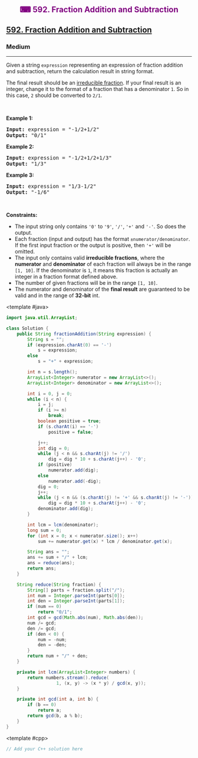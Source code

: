 <div align = "center">
<h style = "margin-bottom: 0px; margin-top: 0px; color : purple;" align = "center" class = "header">

## ⌨ 592. Fraction Addition and Subtraction

</h>
</div>

<h2><a href="https://leetcode.com/problems/fraction-addition-and-subtraction" target = "_blank">592. Fraction Addition and Subtraction</a></h2><h3>Medium</h3><hr><p>Given a string <code>expression</code> representing an expression of fraction addition and subtraction, return the calculation result in string format.</p>

<p>The final result should be an <a href="https://en.wikipedia.org/wiki/Irreducible_fraction" target="_blank">irreducible fraction</a>. If your final result is an integer, change it to the format of a fraction that has a denominator <code>1</code>. So in this case, <code>2</code> should be converted to <code>2/1</code>.</p>

<p>&nbsp;</p>
<p><strong class="example">Example 1:</strong></p>

<pre>
<strong>Input:</strong> expression = &quot;-1/2+1/2&quot;
<strong>Output:</strong> &quot;0/1&quot;
</pre>

<p><strong class="example">Example 2:</strong></p>

<pre>
<strong>Input:</strong> expression = &quot;-1/2+1/2+1/3&quot;
<strong>Output:</strong> &quot;1/3&quot;
</pre>

<p><strong class="example">Example 3:</strong></p>

<pre>
<strong>Input:</strong> expression = &quot;1/3-1/2&quot;
<strong>Output:</strong> &quot;-1/6&quot;
</pre>

<p>&nbsp;</p>
<p><strong>Constraints:</strong></p>

<ul>
	<li>The input string only contains <code>&#39;0&#39;</code> to <code>&#39;9&#39;</code>, <code>&#39;/&#39;</code>, <code>&#39;+&#39;</code> and <code>&#39;-&#39;</code>. So does the output.</li>
	<li>Each fraction (input and output) has the format <code>&plusmn;numerator/denominator</code>. If the first input fraction or the output is positive, then <code>&#39;+&#39;</code> will be omitted.</li>
	<li>The input only contains valid <strong>irreducible fractions</strong>, where the <strong>numerator</strong> and <strong>denominator</strong> of each fraction will always be in the range <code>[1, 10]</code>. If the denominator is <code>1</code>, it means this fraction is actually an integer in a fraction format defined above.</li>
	<li>The number of given fractions will be in the range <code>[1, 10]</code>.</li>
	<li>The numerator and denominator of the <strong>final result</strong> are guaranteed to be valid and in the range of <strong>32-bit</strong> int.</li>
</ul>

<CodeTabs :languages="[ { name: 'C++', slot: 'cpp' }, { name: 'Java', slot: 'java' } ]"> <template #java>

```java
import java.util.ArrayList;

class Solution {
    public String fractionAddition(String expression) {
        String s = "";
        if (expression.charAt(0) == '-')
            s = expression;
        else
            s = "+" + expression;

        int n = s.length();
        ArrayList<Integer> numerator = new ArrayList<>();
        ArrayList<Integer> denominator = new ArrayList<>();

        int i = 0, j = 0;
        while (i < n) {
            i = j;
            if (i >= n)
                break;
            boolean positive = true;
            if (s.charAt(i) == '-')
                positive = false;

            j++;
            int dig = 0;
            while (j < n && s.charAt(j) != '/')
                dig = dig * 10 + s.charAt(j++) - '0';
            if (positive)
                numerator.add(dig);
            else
                numerator.add(-dig);
            dig = 0;
            j++;
            while (j < n && (s.charAt(j) != '+' && s.charAt(j) != '-'))
                dig = dig * 10 + s.charAt(j++) - '0';
            denominator.add(dig);
        }

        int lcm = lcm(denominator);
        long sum = 0;
        for (int x = 0; x < numerator.size(); x++)
            sum += numerator.get(x) * lcm / denominator.get(x);

        String ans = "";
        ans += sum + "/" + lcm;
        ans = reduce(ans);
        return ans;
    }

    String reduce(String fraction) {
        String[] parts = fraction.split("/");
        int num = Integer.parseInt(parts[0]);
        int den = Integer.parseInt(parts[1]);
        if (num == 0)
            return "0/1";
        int gcd = gcd(Math.abs(num), Math.abs(den));
        num /= gcd;
        den /= gcd;
        if (den < 0) {
            num = -num;
            den = -den;
        }
        return num + "/" + den;
    }

    private int lcm(ArrayList<Integer> numbers) {
        return numbers.stream().reduce(
                   1, (x, y) -> (x * y) / gcd(x, y));
    }

    private int gcd(int a, int b) {
        if (b == 0)
            return a;
        return gcd(b, a % b);
    }
}
```

</template>

<template #cpp>

```cpp
// Add your C++ solution here
```

</template>

</CodeTabs>
